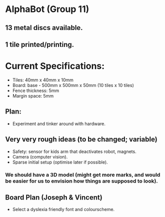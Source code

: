 # AlphaBot (Group 11)

## 13 metal discs available.
## 1 tile printed/printing.

# Current Specifications:
* Tiles: 40mm x 40mm x 10mm
* Board: base - 500mm x 500mm x 50mm (10 tiles x 10 tiles)
* Fence thickness: 5mm
* Margin space: 5mm

## Plan:
* Experiment and tinker around with hardware.

## Very very rough ideas (to be changed; variable)
* Safety: sensor for kids arm that deactivates robot, magnets.
* Camera (computer vision).
* Sparse initial setup (optimise later if possible).

### We should have a 3D model (might get more marks, and would be easier for us to envision how things are supposed to look).

## Board Plan (Joseph & Vincent)
* Select a dyslexia friendly font and colourscheme.
